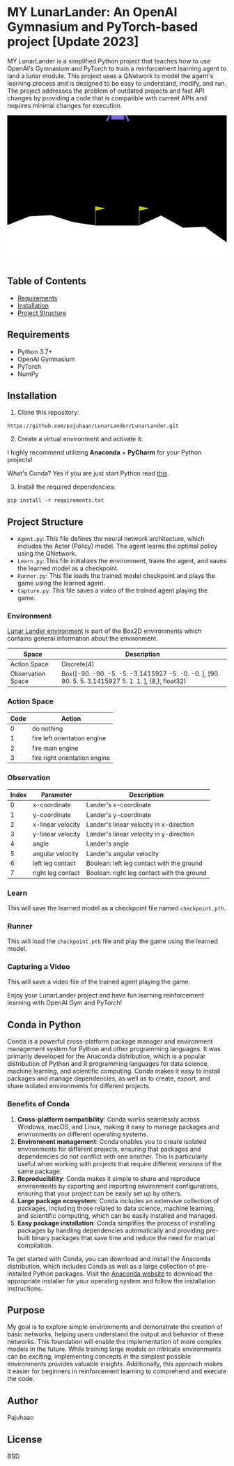 # MY LunarLander: An OpenAI Gymnasium and PyTorch-based project [Update 2023]

MY LunarLander is a simplified Python project that teaches how to use OpenAI's Gymnasium and PyTorch to train a
reinforcement learning agent to land a lunar module. This project uses a QNetwork to model the agent's learning process
and is designed to be easy to understand, modify, and run. The project addresses the problem of outdated projects and
fast API changes by providing a code that is compatible with current APIs and requires minimal changes for execution.

![LunarLander Gameplay](doc/captured.gif)

## Table of Contents

- [Requirements](#requirements)
- [Installation](#installation)
- [Project Structure](#project-structure)

## Requirements

- Python 3.7+
- OpenAI Gymnasium
- PyTorch
- NumPy

## Installation

1. Clone this repository:

```
https://github.com/pajuhaan/LunarLander/LunarLander.git
```

2. Create a virtual environment and activate it:

I highly recommend utilizing **Anaconda** + **PyCharm** for your Python projects!

What's Conda? Yes if you are just start Python read [this](#Conda-in-Python).

3. Install the required dependencies:

```
pip install -r requirements.txt
```

## Project Structure

- `Agent.py`: This file defines the neural network architecture, which includes the Actor (Policy) model. The agent
  learns the optimal policy using the QNetwork.
- `Learn.py`: This file initializes the environment, trains the agent, and saves the learned model as a checkpoint.
- `Runner.py`: This file loads the trained model checkpoint and plays the game using the learned agent.
- `Capture.py`: This file saves a video of the trained agent playing the game.

### Environment

[Lunar Lander environment](https://gymnasium.farama.org/environments/box2d/lunar_lander/) is part of the Box2D
environments which contains general information about the environment.

| Space             | Description                                                                                          |
|-------------------|------------------------------------------------------------------------------------------------------|
| Action Space      | Discrete(4)                                                                                          |
| Observation Space | Box([-90. -90. -5. -5. -3.1415927 -5. -0. -0. ], [90. 90. 5. 5. 3.1415927 5. 1. 1. ], (8,), float32) |

### Action Space


| Code | Action                      |
|------|-----------------------------|
| 0    | do nothing                 |
| 1    | fire left orientation engine  |
| 2    | fire main engine           |
| 3    | fire right orientation engine  |

### Observation

| Index | Parameter         | Description                               |
|-------|-------------------|-------------------------------------------|
| 0     | x-coordinate      | Lander's x-coordinate                     |
| 1     | y-coordinate      | Lander's y-coordinate                     |
| 2     | x-linear velocity | Lander's linear velocity in x-direction   |
| 3     | y-linear velocity | Lander's linear velocity in y-direction   |
| 4     | angle             | Lander's angle                            |
| 5     | angular velocity  | Lander's angular velocity                 |
| 6     | left leg contact  | Boolean: left leg contact with the ground |
| 7     | right leg contact | Boolean: right leg contact with the ground|




### Learn

This will save the learned model as a checkpoint file named `checkpoint.pth`.

### Runner

This will load the `checkpoint.pth` file and play the game using the learned model.

### Capturing a Video

This will save a video file of the trained agent playing the game.

Enjoy your LunarLander project and have fun learning reinforcement learning with OpenAI Gym and PyTorch!

## Conda in Python

Conda is a powerful cross-platform package manager and environment management system for Python and other programming
languages. It was primarily developed for the Anaconda distribution, which is a popular distribution of Python and R
programming languages for data science, machine learning, and scientific computing. Conda makes it easy to install
packages and manage dependencies, as well as to create, export, and share isolated environments for different projects.

### Benefits of Conda

1. **Cross-platform compatibility**: Conda works seamlessly across Windows, macOS, and Linux, making it easy to manage
   packages and environments on different operating systems.
2. **Environment management**: Conda enables you to create isolated environments for different projects, ensuring that
   packages and dependencies do not conflict with one another. This is particularly useful when working with projects
   that require different versions of the same package.
3. **Reproducibility**: Conda makes it simple to share and reproduce environments by exporting and importing environment
   configurations, ensuring that your project can be easily set up by others.
4. **Large package ecosystem**: Conda includes an extensive collection of packages, including those related to data
   science, machine learning, and scientific computing, which can be easily installed and managed.
5. **Easy package installation**: Conda simplifies the process of installing packages by handling dependencies
   automatically and providing pre-built binary packages that save time and reduce the need for manual compilation.

To get started with Conda, you can download and install the Anaconda distribution, which includes Conda as well as a
large collection of pre-installed Python packages. Visit
the [Anaconda website](https://www.anaconda.com/products/distribution) to download the appropriate installer for your
operating system and follow the installation instructions.

## Purpose

My goal is to explore simple environments and demonstrate the creation of basic networks, helping users understand the
output and behavior of these networks. This foundation will enable the implementation of more complex models in the
future. While training large models on intricate environments can be exciting, implementing concepts in the simplest
possible environments provides valuable insights. Additionally, this approach makes it easier for beginners in
reinforcement learning to comprehend and execute the code.

## Author

Pajuhaan

## License

BSD
